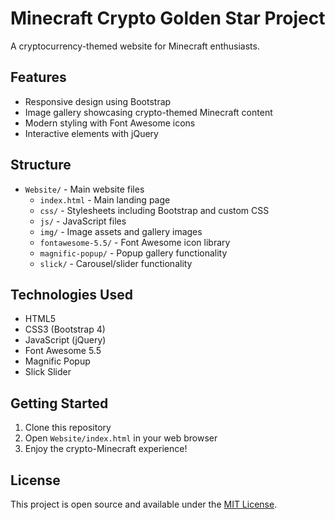 # Minecraft Crypto Golden Star Project

A cryptocurrency-themed website for Minecraft enthusiasts.

## Features

- Responsive design using Bootstrap
- Image gallery showcasing crypto-themed Minecraft content
- Modern styling with Font Awesome icons
- Interactive elements with jQuery

## Structure

- `Website/` - Main website files
  - `index.html` - Main landing page
  - `css/` - Stylesheets including Bootstrap and custom CSS
  - `js/` - JavaScript files
  - `img/` - Image assets and gallery images
  - `fontawesome-5.5/` - Font Awesome icon library
  - `magnific-popup/` - Popup gallery functionality
  - `slick/` - Carousel/slider functionality

## Technologies Used

- HTML5
- CSS3 (Bootstrap 4)
- JavaScript (jQuery)
- Font Awesome 5.5
- Magnific Popup
- Slick Slider

## Getting Started

1. Clone this repository
2. Open `Website/index.html` in your web browser
3. Enjoy the crypto-Minecraft experience!

## License

This project is open source and available under the [MIT License](LICENSE).
